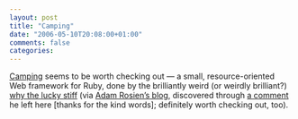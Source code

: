 ```yaml
---
layout: post
title: "Camping"
date: "2006-05-10T20:08:00+01:00"
comments: false
categories: 
---
```


<p><a href="http://camping.rubyforge.org/files/README.html">Camping</a> seems to be worth checking out &#8212; a small, resource-oriented Web framework for Ruby, done by the brilliantly weird (or weirdly brilliant?) <a href="http://redhanded.hobix.com/bits/">why the lucky stiff</a> (via <a href="http://arosien.blogspot.com/">Adam Rosien&#8217;s blog</a>, discovered through <a href="/blog/st/2006/05/10/expressing_contract_terms_in_a_dsl.html#comments">a comment</a> he left here [thanks for the kind words]; definitely worth checking out, too).</p>


